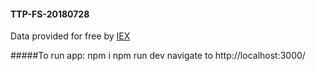 #### TTP-FS-20180728
Data provided for free by [IEX](https://iextrading.com/developer/docs/#getting-started)

#####To run app:
npm i
npm run dev
navigate to http://localhost:3000/
